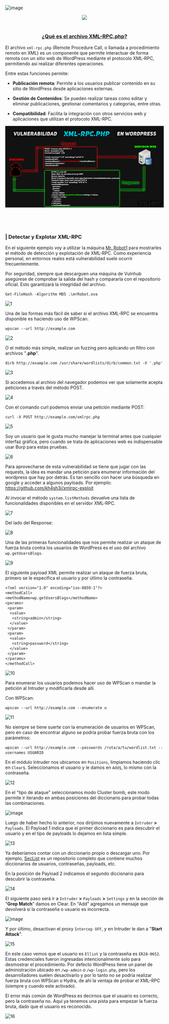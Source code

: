 ![image](https://github.com/user-attachments/assets/b90d616e-1b28-4531-b7ae-eb1192b11643)<p align="center">
  <a href="https://github.com/DenverCoder1/readme-typing-svg"><img src="https://readme-typing-svg.herokuapp.com?font=Fira+Code&pause=1000&color=D1F700&width=410&lines=Vulnerabilidad+XMLRPC+en+WordPress"></a>
</p>

<h1 align="center"></h1>

<h3 align="center"><ins>¿Qué es el archivo XML-RPC.php?</ins></h3>

El archivo `xml-rpc.php` (Remote Procedure Call, o llamada a procedimiento remoto en XML) es un componente que permite interactuar de forma remota con un sitio web de WordPress mediante el protocolo XML-RPC, permitiendo así realizar diferentes operaciones. 

Entre estas funciones permite:

- **Publicación remota**: Permite a los usuarios publicar contenido en su sitio de WordPress desde aplicaciones externas.

- **Gestión de Contenidos**: Se pueden realizar tareas como editar y eliminar publicaciones, gestionar comentarios y categorías, entre otras.

- **Compatibilidad**: Facilita la integración con otros servicios web y aplicaciones que utilizan el protocolo XML-RPC.


<p align="center">
  <img src="https://github.com/R3LI4NT/articulos/blob/main/Pentesting/WEB/img/XML-RPC.png">
</p>

<h1 align="center"></h1>

</br>

### | Detectar y Explotar XML-RPC

En el siguiente ejemplo voy a utilizar la máquina <a href="https://github.com/R3LI4NT/ctf-retos/blob/main/2-%20Maquinas-Medium/Mr.Robot_1.md">Mr. Robot1</a> para mostrarles el método de detección y explotación de XML-RPC. Como experiencia personal, en entornos reales está vulnerabilidad suele ocurrir frecuentemente.

Por seguridad, siempre que descarguen una máquina de Vulnhub asegúrese de comprobar la salida del hash y compararla con el repositorio oficial. Esto garantizará la integridad del archivo.

```
Get-FileHash -Algorithm MD5 .\mrRobot.ova
```

![1](https://github.com/user-attachments/assets/8e858ad7-c3c3-4912-a2c3-5df728963817)

Una de las formas más fácil de saber si el archivo XML-RPC se encuentra disponible es haciendo uso de WPScan.
```
wpscan --url http://example.com
```

![2](https://github.com/user-attachments/assets/611ff604-2a43-4400-bb1f-415c7f1367b8)

O el método más simple, realizar un fuzzing pero aplicando un filtro con archivos "**.php**".
```
dirb http://example.com /usr/share/wordlists/dirb/common.txt -X '.php'
```

![3](https://github.com/user-attachments/assets/c489150c-fbd4-45cf-a20a-9270cb2aa53e)


Si accedemos al archivo del navegador podemos ver que solamente acepta peticiones a través del método POST.

![4](https://github.com/user-attachments/assets/3722b738-a792-417c-a798-4fbaf1b648b5)

Con el comando curl podemos enviar una petición mediante POST:
```
curl -X POST http://example.com/xmlrpc.php
```

![5](https://github.com/user-attachments/assets/032d29e7-cc90-443f-8594-35ca1275972c)

Soy un usuario que le gusta mucho manejar la terminal antes que cualquier interfaz gráfica, pero cuando se trata de aplicaciones web es indispensable usar Burp para estas pruebas.

![6](https://github.com/user-attachments/assets/58e75750-a8a9-4822-9973-fe1c51468b14)

Para aprovecharse de esta vulnerabilidad se tiene que jugar con las requests, la idea es mandar una petición para enumerar información del wordpress que hay por detrás. Es tan sencillo con hacer una búsqueda en google y acceder a algunos payloads. Por ejemplo: https://github.com/kh4sh3i/xmlrpc-exploit

Al invocar el método `system.listMethods` devuelve una lista de funcionalidades disponibles en el servidor XML-RPC.

![7](https://github.com/user-attachments/assets/e3ab59b9-72f7-49fd-9914-0995687f34c9)

Del lado del Response:

![8](https://github.com/user-attachments/assets/c3449532-2526-48c6-a0aa-1977bd8d89fa)

Una de las primeras funcionalidades que nos permite realizar un ataque de fuerza bruta contra los usuarios de WordPress es el uso del archivo `wp.getUsersBlogs`.

![9](https://github.com/user-attachments/assets/b54e1be9-598f-4cb8-bc89-0dedca901e4e)

El siguiente payload XML permite realizar un ataque de fuerza bruta, primero se le especifica el usuario y por útlimo la contraseña.

```
<?xml version="1.0" encoding="iso-8859-1"?>
<methodCall>
<methodName>wp.getUsersBlogs</methodName>
<params>
 <param>
  <value>
   <string>admin</string>
  </value>
 </param>
 <param>
  <value>
   <string>password</string>
  </value>
 </param>
</params>
</methodCall>
```

![10](https://github.com/user-attachments/assets/f20ff35b-1a72-4b72-9899-e356a0162166)

Para enumerar los usuarios podemos hacer uso de WPScan o mandar la petición al Intruder y modificarla desde allí.

Con WPScan:
```
wpscan --url http://example.com --enumerate u
```

![11](https://github.com/user-attachments/assets/51041390-49af-419c-b91d-a26d1b9ce0bf)

No siempre se tiene suerte con la enumeración de usuarios en WPScan, pero en caso de encontrar alguno se podría probar fuerza bruta con los parámetros:
```
wpscan --url http://example.com --passwords /ruta/a/tu/wordlist.txt --usernames USUARIO
```

En el módulo Intruder nos ubicamos en `Positions`, limpiamos haciendo clíc en `Clear§`. Seleccionamos el usuario y le damos en `Add§`, lo mismo con la contraseña.

![12](https://github.com/user-attachments/assets/94cd1038-f966-4bff-9276-31dcdddccd25)

En el "tipo de ataque" seleccionamos modo Cluster bomb, este modo permite ir iterando en ambas posiciones del diccionario para probar todas las combinaciones.

![image](https://github.com/user-attachments/assets/32586b5b-eae2-49b5-ae1d-80b3d2b6db67)

Luego de haber hecho lo anterior, nos dirijimos nuevamente a `Intruder` **>** `Payloads`. El Payload 1 indica que el primer diccionario es para descubrir el usuario y en el tipo de payloads lo dejamos en lista simple.

![13](https://github.com/user-attachments/assets/77d139fa-bda8-4bdf-ab96-dcf702c93c9b)

Ya deberíamos contar con un diccionario propio o descargar uno. Por ejemplo, <a href="https://github.com/danielmiessler/SecLists">SecList</a> es un repositorio completo que contiene muchos diccionarios de usuarios, contraseñas, payloads, etc.

En la posición de Payload 2 indicamos el segundo diccionario para descubrir la contraseña.

![14](https://github.com/user-attachments/assets/1a0a21f9-1017-422d-b163-42a613585767)

El siguiente paso será ir a `Intruder` **>** `Payloads` **>** `Settings` y en la sección de "**Grep Match**" damos en Clear. En "Add" agregamos un mensaje que devolverá si la contraseña o usuario es incorrecta.

![image](https://github.com/user-attachments/assets/0e5cecd1-fa12-42b0-a6c6-74abf3133e64)

Y por último, desactivan el proxy `Intercep OFF`, y en Intruder le dan a "**Start Attack**".

![15](https://github.com/user-attachments/assets/66dba397-759c-4d04-a489-d4160dcf5672)

En este caso vemos que el usuario es `Elliot` y la contraseña es `ER28-0652`. Estas credenciales fueron ingresadas intencionalmente solo para desmostrar el procedimiento. Por defecto WordPress tiene un panel de administración ubicado en `/wp-admin` o `/wp-login.php`, pero los desarrolladores suelen desactivarlo y por lo tanto no se podría realizar fuerza bruta con WPScan o Hydra, de ahí la ventaja de probar el XML-RPC (siempre y cuando este activado).

El error más común de WordPress es decirnos que el usuario es correcto, pero la contraseña no. Aquí ya tenemos una pista para empezar la fuerza bruta, dado que el usuario es reconocido.

![16](https://github.com/user-attachments/assets/f0ae2184-6f01-4239-b890-d669cb1e954a)

